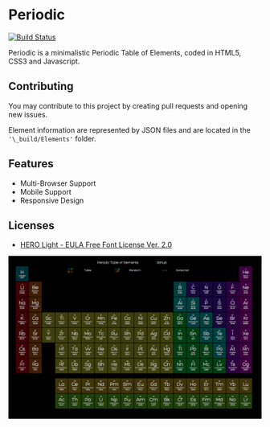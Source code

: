 # Periodic

[![Build Status](https://travis-ci.org/CFWS/Periodic.svg?branch=master)](https://travis-ci.org/CFWS/Periodic)

Periodic is a minimalistic Periodic Table of Elements, coded in HTML5, CSS3 and Javascript. 


## Contributing

You may contribute to this project by creating pull requests and opening new issues. 

Element information are represented by JSON files and are located in the ```'\_build/Elements'``` folder. 


## Features

- Multi-Browser Support
- Mobile Support
- Responsive Design


## Licenses

- [HERO Light - EULA Free Font License Ver. 2.0](https://github.com/CFWS/Periodic/blob/master/\_licenses/EULA%20Free%20Font%20License%20Ver.%202.0.pdf)

[![Periodic](img/TableHero.png)](https://cfws.github.io/Periodic/)
